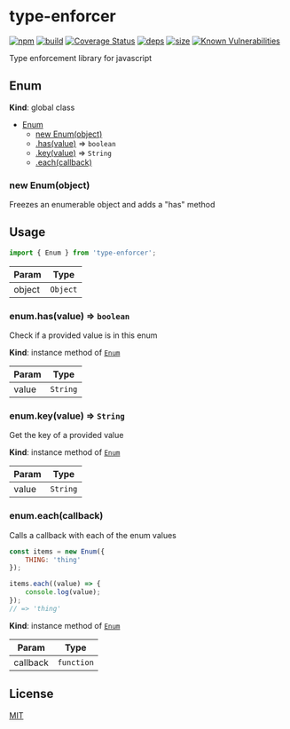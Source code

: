# type-enforcer
[![npm][npm]][npm-url]
[![build][build]][build-url]
[![Coverage Status](https://coveralls.io/repos/github/DarrenPaulWright/type-enforcer/badge.svg?branch=master)](https://coveralls.io/github/DarrenPaulWright/type-enforcer?branch=master)
[![deps][deps]][deps-url]
[![size][size]][size-url]
[![Known Vulnerabilities](https://snyk.io/test/github/DarrenPaulWright/type-enforcer/badge.svg?targetFile=package.json)](https://snyk.io/test/github/DarrenPaulWright/type-enforcer?targetFile=package.json)

Type enforcement library for javascript

<a name="Enum"></a>

## Enum
**Kind**: global class  

* [Enum](#Enum)
    * [new Enum(object)](#new_Enum_new)
    * [.has(value)](#Enum+has) ⇒ <code>boolean</code>
    * [.key(value)](#Enum+key) ⇒ <code>String</code>
    * [.each(callback)](#Enum+each)

<a name="new_Enum_new"></a>

### new Enum(object)
Freezes an enumerable object and adds a "has" method## Usage``` javascriptimport { Enum } from 'type-enforcer';```


| Param | Type |
| --- | --- |
| object | <code>Object</code> | 

<a name="Enum+has"></a>

### enum.has(value) ⇒ <code>boolean</code>
Check if a provided value is in this enum

**Kind**: instance method of [<code>Enum</code>](#Enum)  

| Param | Type |
| --- | --- |
| value | <code>String</code> | 

<a name="Enum+key"></a>

### enum.key(value) ⇒ <code>String</code>
Get the key of a provided value

**Kind**: instance method of [<code>Enum</code>](#Enum)  

| Param | Type |
| --- | --- |
| value | <code>String</code> | 

<a name="Enum+each"></a>

### enum.each(callback)
Calls a callback with each of the enum values``` javascriptconst items = new Enum({    THING: 'thing'});items.each((value) => {    console.log(value);});// => 'thing'```

**Kind**: instance method of [<code>Enum</code>](#Enum)  

| Param | Type |
| --- | --- |
| callback | <code>function</code> | 


## License

[MIT](https://github.com/darrenpaulwright/type-enforcer/blob/master/LICENSE.md)

[npm]: https://img.shields.io/npm/v/type-enforcer.svg
[npm-url]: https://npmjs.com/package/type-enforcer
[build]: https://travis-ci.org/DarrenPaulWright/type-enforcer.svg?branch=master
[build-url]: https://travis-ci.org/DarrenPaulWright/type-enforcer
[deps]: https://david-dm.org/darrenpaulwright/type-enforcer.svg
[deps-url]: https://david-dm.org/darrenpaulwright/type-enforcer
[size]: https://packagephobia.now.sh/badge?p=type-enforcer
[size-url]: https://packagephobia.now.sh/result?p=type-enforcer
